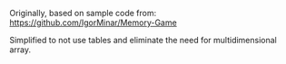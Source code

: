 Originally, based on sample code from: https://github.com/IgorMinar/Memory-Game

Simplified to not use tables and eliminate the need for multidimensional array.